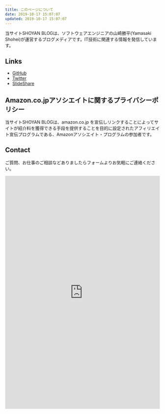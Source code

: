 ```yaml
---
title: このページについて
date: 2019-10-17 15:07:07
updated: 2019-10-17 15:07:07
---
```


当サイトSHOYAN BLOGは、ソフトウェアエンジニアの山崎勝平(Yamasaki Shohei)が運営するブログメディアです。IT技術に関連する情報を発信しています。

## Links

* <a href="https://github.com/shoyan" target="_blank">GitHub</a>
* <a href="https://twitter.com/sinn_shoyan" target="_blank">Twitter</a>
* <a href="https://speakerdeck.com/shoyan" target="_blank">SlideShare</a>

## Amazon.co.jpアソシエイトに関するプライバシーポリシー

当サイトSHOYAN BLOGは、amazon.co.jp を宣伝しリンクすることによってサイトが紹介料を獲得できる手段を提供することを目的に設定されたアフィリエイト宣伝プログラムである、Amazonアソシエイト・プログラムの参加者です。

## Contact

ご質問、お仕事のご相談などありましたらフォームよりお気軽にご連絡ください。

<iframe src="https://docs.google.com/forms/d/e/1FAIpQLSdgTCU0rYXVWGuLRuxG62yr9uyJylBbrrFjU3X7-g6TxdPQkg/viewform?embedded=true" width="100%" height="760" frameborder="0" marginheight="0" marginwidth="0">読み込んでいます...</iframe>
